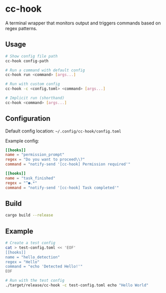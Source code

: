 # cc-hook

A terminal wrapper that monitors output and triggers commands based on regex patterns.

## Usage

```bash
# Show config file path
cc-hook config-path

# Run a command with default config
cc-hook run <command> [args...]

# Run with custom config
cc-hook -c <config.toml> <command> [args...]

# Implicit run (shorthand)
cc-hook <command> [args...]
```

## Configuration

Default config location: `~/.config/cc-hook/config.toml`

Example config:
```toml
[[hooks]]
name = "permission_prompt"
regex = "Do you want to proceed\\?"
command = "notify-send '[cc-hook] Permission required'"

[[hooks]]
name = "task_finished"
regex = "^●.*"
command = "notify-send '[cc-hook] Task completed'"
```

## Build

```bash
cargo build --release
```

## Example

```bash
# Create a test config
cat > test-config.toml << 'EOF'
[[hooks]]
name = "hello_detection"
regex = "Hello"
command = "echo 'Detected Hello!'"
EOF

# Run with the test config
./target/release/cc-hook -c test-config.toml echo "Hello World"
```